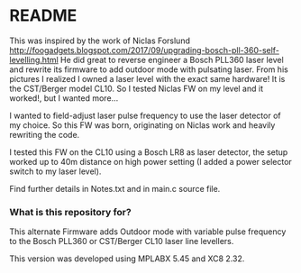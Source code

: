 # README #

This was inspired by the work of Niclas Forslund http://foogadgets.blogspot.com/2017/09/upgrading-bosch-pll-360-self-levelling.html
He did great to reverse engineer a Bosch PLL360 laser level and rewrite its firmware to add outdoor mode with pulsating laser.
From his pictures I realized I owned a laser level with the exact same hardware! It is the CST/Berger model CL10. So I tested Niclas FW on my level and it worked!, but I wanted more...

I wanted to field-adjust laser pulse frequency to use the laser detector of my choice. So this FW was born, originating on Niclas work and heavily rewriting the code.

I tested this FW on the CL10 using a Bosch LR8 as laser detector, the setup worked up to 40m distance on high power setting (I added a power selector switch to my laser level).

Find further details in Notes.txt and in main.c source file.

### What is this repository for? ###

This alternate Firmware adds Outdoor mode with variable pulse frequency to the Bosch PLL360 or CST/Berger CL10 laser line levellers.

This version was developed using MPLABX 5.45 and XC8 2.32.





